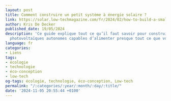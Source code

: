```yaml
---
layout: post
title: Comment construire un petit système à énergie solaire ?
link: https://solar.low-techmagazine.com/fr/2024/02/how-to-build-a-small-solar-power-system
author: Kris De Decker
published_date: 19/05/2024
description: 'Ce guide explique tout ce qu’il faut savoir pour construire des systèmes
  photovoltaïques autonomes capables d’alimenter presque tout ce que vous voulez. '
language: fr
categories:
- Liens
tags:
- écologie
- technologie
- éco-conception
- low-tech
og-tags: écologie, technologie, éco-conception, Low-tech
permalink: "/:categories/:year/:month/:day/:title/"
date: '2024-11-05 20:55:44 +0100'
---
```

